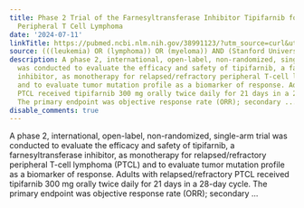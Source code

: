 ```yaml
---
title: Phase 2 Trial of the Farnesyltransferase Inhibitor Tipifarnib for Relapsed/Refractory
  Peripheral T Cell Lymphoma
date: '2024-07-11'
linkTitle: https://pubmed.ncbi.nlm.nih.gov/38991123/?utm_source=curl&utm_medium=rss&utm_campaign=pubmed-2&utm_content=1Rkszs2HVZ2RHP33OibaNFew6VK-LzjJWTD4GwmLlk8B-wCceh&fc=20220923065203&ff=20240712181508&v=2.18.0.post9+e462414
source: (((leukemia) OR (lymphoma)) OR (myeloma)) AND (Stanford University[Affiliation])
description: A phase 2, international, open-label, non-randomized, single-arm trial
  was conducted to evaluate the efficacy and safety of tipifarnib, a farnesyltransferase
  inhibitor, as monotherapy for relapsed/refractory peripheral T-cell lymphoma (PTCL)
  and to evaluate tumor mutation profile as a biomarker of response. Adults with relapsed/refractory
  PTCL received tipifarnib 300 mg orally twice daily for 21 days in a 28-day cycle.
  The primary endpoint was objective response rate (ORR); secondary ...
disable_comments: true
---
```

A phase 2, international, open-label, non-randomized, single-arm trial was conducted to evaluate the efficacy and safety of tipifarnib, a farnesyltransferase inhibitor, as monotherapy for relapsed/refractory peripheral T-cell lymphoma (PTCL) and to evaluate tumor mutation profile as a biomarker of response. Adults with relapsed/refractory PTCL received tipifarnib 300 mg orally twice daily for 21 days in a 28-day cycle. The primary endpoint was objective response rate (ORR); secondary ...